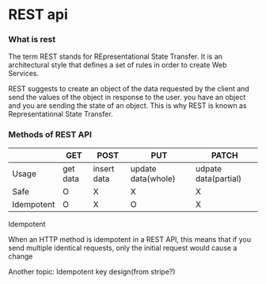 # REST api

### What is rest

The term REST stands for REpresentational State Transfer. It is an architectural style that defines a set of rules in order to create Web Services.

REST suggests to create an object of the data requested by the client and send the values of the object in response to the user. you have an object and you are sending the state of an object. This is why REST is known as Representational State Transfer.

### Methods of REST API

|  |  GET   | POST | PUT | PATCH |
| ---  |  ----  | ----  |----  |----  |
| Usage | get data  | insert data |  update data(whole) |  udpate data(partial) | 
| Safe | O  | X | X | X |
| Idempotent | O  | X | O | X |

Idempotent

When an HTTP method is idempotent in a REST API, this means that if you send multiple identical requests, only the initial request would cause a change

Another topic: Idempotent key design(from stripe?)
